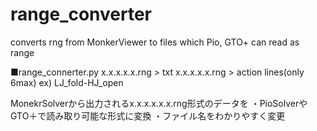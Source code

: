 # range_converter
converts rng from MonkerViewer to files which Pio, GTO+ can read as range


■range_connerter.py
x.x.x.x.x.rng > txt
x.x.x.x.x.rng > action lines(only 6max) ex) LJ_fold-HJ_open

MonekrSolverから出力されるx.x.x.x.x.x.rng形式のデータを
・PioSolverやGTO＋で読み取り可能な形式に変換
・ファイル名をわかりやすく変更

